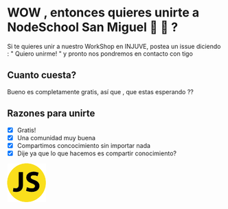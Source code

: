 # WOW , entonces quieres unirte a NodeSchool San Miguel :rocket: :metal: ?
Si te quieres unir a nuestro WorkShop en INJUVE, postea un issue diciendo : " Quiero unirme! " y pronto nos pondremos en contacto con tigo

## Cuanto cuesta?
Bueno es completamente gratis, así que , que estas esperando ??

## Razones para unirte
- [x] Gratis!
- [x] Una comunidad muy buena
- [x] Compartimos concocimiento sin importar nada
- [x] Dije ya que lo que hacemos es compartir conocimiento?

![FavIcon](/favicon.png)
